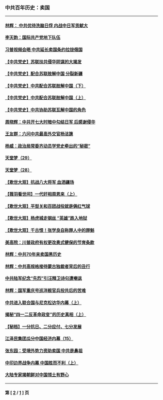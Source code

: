 ### 中共百年历史：卖国
---
#### [林辉： 中共优待洗脑日俘 内战中日军贡献大](../../pages/nf1176117/n13624644.md?09070430) 
#### [李天韵：国际共产党地下队伍](../../pages/nf1176117/n13611808.md?09070430) 
#### [习普视频会晤 中共延长卖国条约拉拢俄国](../../pages/nf1176117/n13060971.md?09070430) 
#### [【中共党史】苏联扶共侵华阴谋的大揭发](../../pages/nf1176117/n13056050.md?09070430) 
#### [【中共党史】配合苏联肢解中国 分裂新疆](../../pages/nf1176117/n13040700.md?09070430) 
#### [【中共党史】中共配合苏联肢解中国（下）](../../pages/nf1176117/n13035660.md?09070430) 
#### [【中共党史】中共配合苏联肢解中国（上）](../../pages/nf1176117/n13030262.md?09070430) 
#### [【中共党史】中共协助苏联瓦解中国的角色](../../pages/nf1176117/n13018109.md?09070430) 
#### [周晓辉：中共开七大时暗中勾结日军 后感谢侵华](../../pages/nf1176117/n12921960.md?09070430) 
#### [王友群：六问中共最高外交官杨洁篪](../../pages/nf1176117/n12836495.md?09070430) 
#### [杨威：政治局常委齐动员学党史牵出的“秘密”](../../pages/nf1176117/n12764642.md?09070430) 
#### [天堂梦（29）](../../pages/nf1176117/n12408465.md?09070430) 
#### [天堂梦（28）](../../pages/nf1176117/n12408309.md?09070430) 
#### [【欺世大观】抗战八大将军 血洒疆场](../../pages/nf1176117/n12357044.md?09070430) 
#### [【薇羽看世间】一代奸相周恩来（上）](../../pages/nf1176117/n12401109.md?09070430) 
#### [【欺世大观】平型关和百团战役就是俩红气球](../../pages/nf1176117/n12359157.md?09070430) 
#### [【欺世大观】杨虎城走钢丝 “英雄”跌入地狱](../../pages/nf1176117/n12358840.md?09070430) 
#### [【欺世大观】千古恨！张学良自称罪人中的罪魁](../../pages/nf1176117/n12358629.md?09070430) 
#### [美高院：川普政府有权更改奥式健保的节育条款](../../pages/nf1176117/n12242171.md?09070430) 
#### [林辉：中共70年来卖国黑历史](../../pages/nf1176117/n11552181.md?09070430) 
#### [林辉：中共高规格接待蒙古独裁者背后的丑行](../../pages/nf1176117/n11225005.md?09070430) 
#### [中共陆军纪念“先烈”引汪精卫诗句遭嘲讽](../../pages/nf1176117/n11153345.md?09070430) 
#### [林辉：国军重庆号巡洋舰官兵投共后的苦难](../../pages/nf1176117/n10997801.md?09070430) 
#### [中共进入联合国与尼克松访华内幕（上）](../../pages/nf1176117/n10138788.md?09070430) 
#### [揭秘“四一二反革命政变”的历史真相（上）](../../pages/nf1176117/n9996650.md?09070430) 
#### [【秘档】一分抗日、二分应付、七分发展](../../pages/nf1176117/n9331484.md?09070430) 
#### [江泽民集团瓜分中国经济内幕（15）](../../pages/nf1176117/n9268584.md?09070430) 
#### [张东园：受境外势力资助卖国 中共是鼻祖](../../pages/nf1176117/n9272480.md?09070430) 
#### [中印边界战争内幕 中国胜而不利（上）](../../pages/nf1176117/n9252458.md?09070430) 
#### [大陆专家揭朝鲜对中国领土有野心](../../pages/nf1176117/n9074056.md?09070430) 

---
#### 第 [ [2](./2.md?09070430) / [1](./1.md?09070430) ] 页
